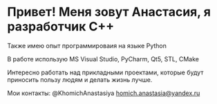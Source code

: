 # Привет! Меня зовут Анастасия, я разработчик C++
Также имею опыт программироваия на языке Python

В работе использую MS Visual Studio, PyCharm, Qt5, STL, CMake

Интересно работать над прикладными проектами, которые будут приносить пользу людям и делать жизнь лучше.

Мои контакты:
@KhomichAnastasiya
homich.anastasia@yandex.ru


